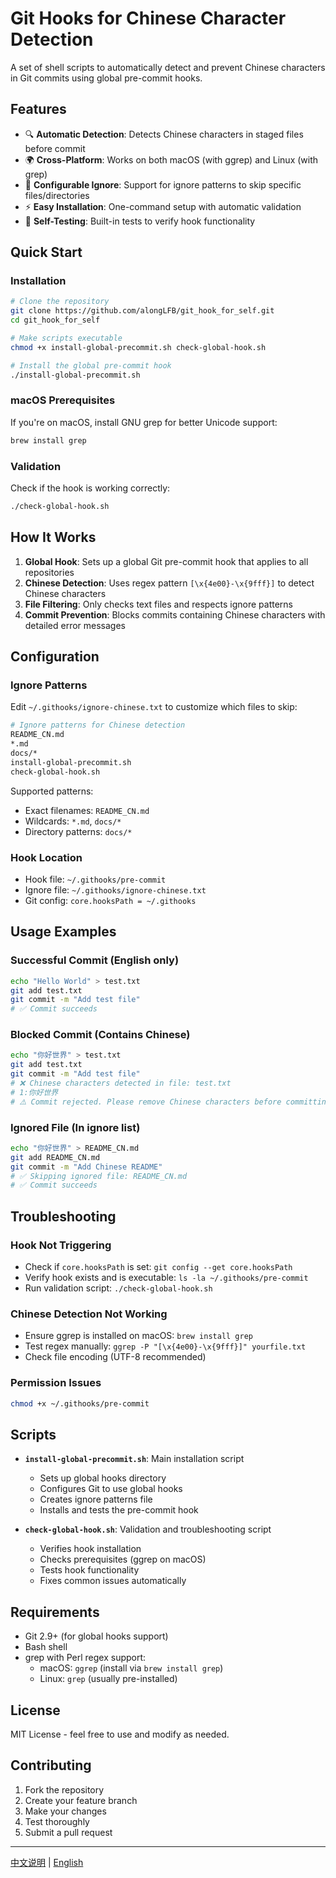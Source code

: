 # Git Hooks for Chinese Character Detection

A set of shell scripts to automatically detect and prevent Chinese characters in Git commits using global pre-commit hooks.

## Features

- 🔍 **Automatic Detection**: Detects Chinese characters in staged files before commit
- 🌍 **Cross-Platform**: Works on both macOS (with ggrep) and Linux (with grep)
- 📝 **Configurable Ignore**: Support for ignore patterns to skip specific files/directories
- ⚡ **Easy Installation**: One-command setup with automatic validation
- 🧪 **Self-Testing**: Built-in tests to verify hook functionality

## Quick Start

### Installation

```bash
# Clone the repository
git clone https://github.com/alongLFB/git_hook_for_self.git
cd git_hook_for_self

# Make scripts executable
chmod +x install-global-precommit.sh check-global-hook.sh

# Install the global pre-commit hook
./install-global-precommit.sh
```

### macOS Prerequisites

If you're on macOS, install GNU grep for better Unicode support:

```bash
brew install grep
```

### Validation

Check if the hook is working correctly:

```bash
./check-global-hook.sh
```

## How It Works

1. **Global Hook**: Sets up a global Git pre-commit hook that applies to all repositories
2. **Chinese Detection**: Uses regex pattern `[\x{4e00}-\x{9fff}]` to detect Chinese characters
3. **File Filtering**: Only checks text files and respects ignore patterns
4. **Commit Prevention**: Blocks commits containing Chinese characters with detailed error messages

## Configuration

### Ignore Patterns

Edit `~/.githooks/ignore-chinese.txt` to customize which files to skip:

```bash
# Ignore patterns for Chinese detection
README_CN.md
*.md
docs/*
install-global-precommit.sh
check-global-hook.sh
```

Supported patterns:
- Exact filenames: `README_CN.md`
- Wildcards: `*.md`, `docs/*`
- Directory patterns: `docs/*`

### Hook Location

- Hook file: `~/.githooks/pre-commit`
- Ignore file: `~/.githooks/ignore-chinese.txt`
- Git config: `core.hooksPath = ~/.githooks`

## Usage Examples

### Successful Commit (English only)
```bash
echo "Hello World" > test.txt
git add test.txt
git commit -m "Add test file"
# ✅ Commit succeeds
```

### Blocked Commit (Contains Chinese)
```bash
echo "你好世界" > test.txt
git add test.txt
git commit -m "Add test file"
# ❌ Chinese characters detected in file: test.txt
# 1:你好世界
# ⚠️ Commit rejected. Please remove Chinese characters before committing.
```

### Ignored File (In ignore list)
```bash
echo "你好世界" > README_CN.md
git add README_CN.md
git commit -m "Add Chinese README"
# ✅ Skipping ignored file: README_CN.md
# ✅ Commit succeeds
```

## Troubleshooting

### Hook Not Triggering
- Check if `core.hooksPath` is set: `git config --get core.hooksPath`
- Verify hook exists and is executable: `ls -la ~/.githooks/pre-commit`
- Run validation script: `./check-global-hook.sh`

### Chinese Detection Not Working
- Ensure ggrep is installed on macOS: `brew install grep`
- Test regex manually: `ggrep -P "[\x{4e00}-\x{9fff}]" yourfile.txt`
- Check file encoding (UTF-8 recommended)

### Permission Issues
```bash
chmod +x ~/.githooks/pre-commit
```

## Scripts

- **`install-global-precommit.sh`**: Main installation script
  - Sets up global hooks directory
  - Configures Git to use global hooks
  - Creates ignore patterns file
  - Installs and tests the pre-commit hook

- **`check-global-hook.sh`**: Validation and troubleshooting script
  - Verifies hook installation
  - Checks prerequisites (ggrep on macOS)
  - Tests hook functionality
  - Fixes common issues automatically

## Requirements

- Git 2.9+ (for global hooks support)
- Bash shell
- grep with Perl regex support:
  - macOS: `ggrep` (install via `brew install grep`)
  - Linux: `grep` (usually pre-installed)

## License

MIT License - feel free to use and modify as needed.

## Contributing

1. Fork the repository
2. Create your feature branch
3. Make your changes
4. Test thoroughly
5. Submit a pull request

---

[中文说明](README_CN.md) | [English](README.md)
